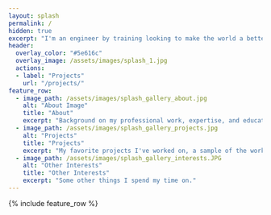 ```yaml
---
layout: splash
permalink: /
hidden: true
excerpt: "I'm an engineer by training looking to make the world a better place through solving imporant problems and improving current processes. For the past two years I have worked as a continous improvement specialist at textie, chemical, and FMCG factilities."
header:
  overlay_color: "#5e616c"
  overlay_image: /assets/images/splash_1.jpg
  actions:
  - label: "Projects"
    url: "/projects/"
feature_row:
  - image_path: /assets/images/splash_gallery_about.jpg
    alt: "About Image"
    title: "About"
    excerpt: "Background on my professional work, expertise, and education."
  - image_path: /assets/images/splash_gallery_projects.jpg
    alt: "Projects"
    title: "Projects"
    excerpt: "My favorite projects I've worked on, a sample of the work I've been apart of."
  - image_path: /assets/images/splash_gallery_interests.JPG
    alt: "Other Interests"
    title: "Other Interests"
    excerpt: "Some other things I spend my time on."
---
```



{% include feature_row %}